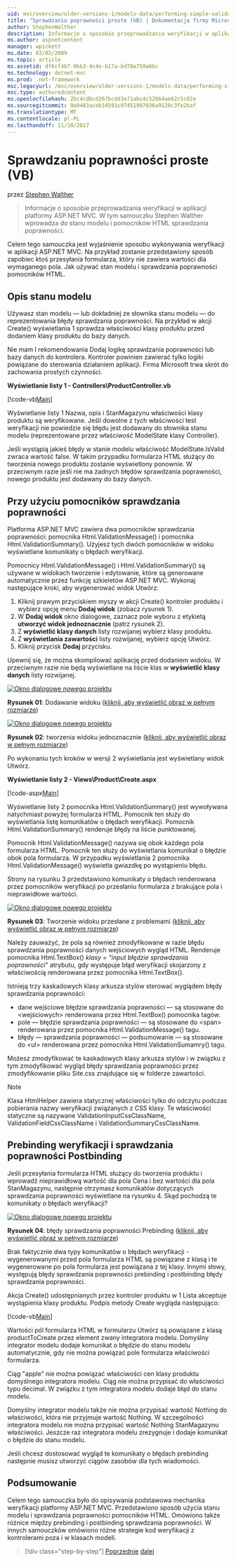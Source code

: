 ```yaml
---
uid: mvc/overview/older-versions-1/models-data/performing-simple-validation-vb
title: "Sprawdzaniu poprawności proste (VB) | Dokumentacja firmy Microsoft"
author: StephenWalther
description: Informacje o sposobie przeprowadzania weryfikacji w aplikacji platformy ASP.NET MVC. W tym samouczku Stephen Walther wprowadza do stanu modelu i pomocnika weryfikacji HTML...
ms.author: aspnetcontent
manager: wpickett
ms.date: 03/02/2009
ms.topic: article
ms.assetid: df6cf4b7-0bb3-4c4e-b17a-bd78a759a6bc
ms.technology: dotnet-mvc
ms.prod: .net-framework
msc.legacyurl: /mvc/overview/older-versions-1/models-data/performing-simple-validation-vb
msc.type: authoredcontent
ms.openlocfilehash: 2bc4cdbcd267bcdd3e71abc4c52664ae62c5c02e
ms.sourcegitcommit: 9a9483aceb34591c97451997036a9120c3fe2baf
ms.translationtype: MT
ms.contentlocale: pl-PL
ms.lasthandoff: 11/10/2017
---
```

<a name="performing-simple-validation-vb"></a>Sprawdzaniu poprawności proste (VB)
====================
przez [Stephen Walther](https://github.com/StephenWalther)

> Informacje o sposobie przeprowadzania weryfikacji w aplikacji platformy ASP.NET MVC. W tym samouczku Stephen Walther wprowadza do stanu modelu i pomocników HTML sprawdzania poprawności.


Celem tego samouczka jest wyjaśnienie sposobu wykonywania weryfikacji w aplikacji ASP.NET MVC. Na przykład zostanie przedstawiony sposób zapobiec ktoś przesyłania formularza, który nie zawiera wartości dla wymaganego pola. Jak używać stan modelu i sprawdzania poprawności pomocników HTML.

## <a name="understanding-model-state"></a>Opis stanu modelu

Używasz stan modelu — lub dokładniej ze słownika stanu modelu — do reprezentowania błędy sprawdzania poprawności. Na przykład w akcji Create() wyświetlania 1 sprawdza właściwości klasy produktu przed dodaniem klasy produktu do bazy danych.


Nie mam I rekomendowania Dodaj logikę sprawdzania poprawności lub bazy danych do kontrolera. Kontroler powinien zawierać tylko logiki powiązane do sterowania działaniem aplikacji. Firma Microsoft trwa skrót do zachowania prostych czynności.


**Wyświetlanie listy 1 - Controllers\ProductController.vb**

[!code-vb[Main](performing-simple-validation-vb/samples/sample1.vb)]

Wyświetlanie listy 1 Nazwa, opis i StanMagazynu właściwości klasy produktu są weryfikowane. Jeśli dowolne z tych właściwości test weryfikacji nie powiedzie się błędu jest dodawany do słownika stanu modelu (reprezentowane przez właściwość ModelState klasy Controller).

Jeśli wystąpią jakieś błędy w stanie modelu właściwość ModelState.IsValid zwraca wartość false. W takim przypadku formularza HTML służący do tworzenia nowego produktu zostanie wyświetlony ponownie. W przeciwnym razie jeśli nie ma żadnych błędów sprawdzania poprawności, nowego produktu jest dodawany do bazy danych.

## <a name="using-the-validation-helpers"></a>Przy użyciu pomocników sprawdzania poprawności

Platforma ASP.NET MVC zawiera dwa pomocników sprawdzania poprawności: pomocnika Html.ValidationMessage() i pomocnika Html.ValidationSummary(). Użyjesz tych dwóch pomocników w widoku wyświetlane komunikaty o błędach weryfikacji.

Pomocnicy Html.ValidationMessage() i Html.ValidationSummary() są używane w widokach tworzenie i edytowanie, które są generowane automatycznie przez funkcję szkieletów ASP.NET MVC. Wykonaj następujące kroki, aby wygenerować widok Utwórz:

1. Kliknij prawym przyciskiem myszy w akcji Create() kontroler produktu i wybierz opcję menu **Dodaj widok** (zobacz rysunek 1).
2. W **Dodaj widok** okno dialogowe, zaznacz pole wyboru z etykietą **utworzyć widok jednoznacznie** (patrz rysunek 2).
3. Z **wyświetlić klasy danych** listy rozwijanej wybierz klasy produktu.
4. Z **wyświetlania zawartości** listy rozwijanej, wybierz opcję Utwórz.
5. Kliknij przycisk **Dodaj** przycisku.


Upewnij się, że można skompilować aplikację przed dodaniem widoku. W przeciwnym razie nie będą wyświetlane na liście klas w **wyświetlić klasy danych** listy rozwijanej.


[![Okno dialogowe nowego projektu](performing-simple-validation-vb/_static/image1.jpg)](performing-simple-validation-vb/_static/image1.png)

**Rysunek 01**: Dodawanie widoku ([kliknij, aby wyświetlić obraz w pełnym rozmiarze](performing-simple-validation-vb/_static/image2.png))


[![Okno dialogowe nowego projektu](performing-simple-validation-vb/_static/image2.jpg)](performing-simple-validation-vb/_static/image3.png)

**Rysunek 02**: tworzenia widoku jednoznacznie ([kliknij, aby wyświetlić obraz w pełnym rozmiarze](performing-simple-validation-vb/_static/image4.png))


Po wykonaniu tych kroków w wersji 2 wyświetlania jest wyświetlany widok Utwórz.

**Wyświetlanie listy 2 - Views\Product\Create.aspx**

[!code-aspx[Main](performing-simple-validation-vb/samples/sample2.aspx)]

Wyświetlanie listy 2 pomocnika Html.ValidationSummary() jest wywoływana natychmiast powyżej formularza HTML. Pomocnik ten służy do wyświetlania listę komunikatów o błędach weryfikacji. Pomocnik Html.ValidationSummary() renderuje błędy na liście punktowanej.

Pomocnik Html.ValidationMessage() nazywa się obok każdego pola formularza HTML. Pomocnik ten służy do wyświetlania komunikat o błędzie obok pola formularza. W przypadku wyświetlania 2 pomocnika Html.ValidationMessage() wyświetla gwiazdkę po wystąpieniu błędu.

Strony na rysunku 3 przedstawiono komunikaty o błędach renderowana przez pomocników weryfikacji po przesłaniu formularza z brakujące pola i nieprawidłowe wartości.


[![Okno dialogowe nowego projektu](performing-simple-validation-vb/_static/image3.jpg)](performing-simple-validation-vb/_static/image5.png)

**Rysunek 03**: Tworzenie widoku przesłane z problemami ([kliknij, aby wyświetlić obraz w pełnym rozmiarze](performing-simple-validation-vb/_static/image6.png))


Należy zauważyć, że pola są również zmodyfikowane w razie błędu sprawdzania poprawności danych wejściowych wygląd HTML. Renderuje pomocnika Html.TextBox() *klasy = "input błędzie sprawdzania poprawności"* atrybutu, gdy występuje błąd weryfikacji skojarzony z właściwością renderowana przez pomocnika Html.TextBox().

Istnieją trzy kaskadowych klasy arkusza stylów sterować wyglądem błędy sprawdzania poprawności:

- dane wejściowe błędzie sprawdzania poprawności — są stosowane do &lt;wejściowych&gt; renderowana przez Html.TextBox() pomocnika tagów.
- pole — błędzie sprawdzania poprawności — są stosowane do &lt;span&gt; renderowana przez pomocnika Html.ValidationMessage() tagu.
- błędy — sprawdzania poprawności — podsumowanie — są stosowane do &lt;ul&gt; renderowana przez pomocnika Html.ValidationSumamry() tagu.

Możesz zmodyfikować te kaskadowych klasy arkusza stylów i w związku z tym zmodyfikować wygląd błędy sprawdzania poprawności przez zmodyfikowanie pliku Site.css znajdujące się w folderze zawartości.

> [!NOTE] 
> 
> Klasa HtmlHelper zawiera statycznej właściwości tylko do odczytu podczas pobierania nazwy weryfikacji związanych z CSS klasy. Te właściwości statyczne są nazywane ValidationInputCssClassName, ValidationFieldCssClassName i ValidationSummaryCssClassName.


## <a name="prebinding-validation-and-postbinding-validation"></a>Prebinding weryfikacji i sprawdzania poprawności Postbinding

Jeśli przesyłania formularza HTML służący do tworzenia produktu i wprowadź nieprawidłową wartość dla pola Cena i bez wartości dla pola StanMagazynu, następnie otrzymasz komunikatów dotyczących sprawdzania poprawności wyświetlane na rysunku 4. Skąd pochodzą te komunikaty o błędach weryfikacji?


[![Okno dialogowe nowego projektu](performing-simple-validation-vb/_static/image4.jpg)](performing-simple-validation-vb/_static/image7.png)

**Rysunek 04**: błędy sprawdzania poprawności Prebinding ([kliknij, aby wyświetlić obraz w pełnym rozmiarze](performing-simple-validation-vb/_static/image8.png))


Brak faktycznie dwa typy komunikatów o błędach weryfikacji - wygenerowanymi przed pola formularza HTML są powiązane z klasą i te wygenerowane po pola formularza jest powiązana z tej klasy. Innymi słowy, występują błędy sprawdzania poprawności prebinding i postbinding błędy sprawdzania poprawności.

Akcja Create() udostępnianych przez kontroler produktu w 1 Lista akceptuje wystąpienia klasy produktu. Podpis metody Create wygląda następująco:

[!code-vb[Main](performing-simple-validation-vb/samples/sample3.vb)]

Wartości pól formularza HTML w formularzu Utwórz są powiązane z klasą productToCreate przez element zwany integratora modelu. Domyślny integrator modelu dodaje komunikat o błędzie do stanu modelu automatycznie, gdy nie można powiązać pole formularza właściwości formularza.

Ciąg "apple" nie można powiązać właściwości cen klasy produktu domyślnego integratora modelu. Ciąg nie można przypisać do właściwości typu decimal. W związku z tym integratora modelu dodaje błąd do stanu modelu.

Domyślny integrator modelu także nie można przypisać wartość Nothing do właściwości, która nie przyjmuje wartość Nothing. W szczególności integratora modelu nie można przypisać wartość Nothing StanMagazynu właściwości. Jeszcze raz integratora modelu zrezygnuje i dodaje komunikat o błędzie do stanu modelu.

Jeśli chcesz dostosować wygląd te komunikaty o błędach prebinding następnie musisz utworzyć ciągów zasobów dla tych wiadomości.

## <a name="summary"></a>Podsumowanie

Celem tego samouczka było do opisywania podstawowa mechanika weryfikacji platformy ASP.NET MVC. Przedstawiono sposób użycia stanu modelu i sprawdzania poprawności pomocników HTML. Omówiono także różnice między prebinding i postbinding sprawdzania poprawności. W innych samouczków omówiono różne strategie kod weryfikacji z kontrolerami poza i w klasach modeli.

>[!div class="step-by-step"]
[Poprzednie](displaying-a-table-of-database-data-vb.md)
[dalej](validating-with-the-idataerrorinfo-interface-vb.md)
